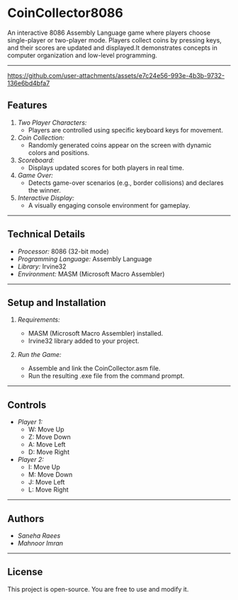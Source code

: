 # CoinCollector8086
An interactive 8086 Assembly Language game where players choose single-player or two-player mode. Players collect coins by pressing keys, and their scores are updated and displayed.It demonstrates concepts in computer organization and low-level programming.

---
https://github.com/user-attachments/assets/e7c24e56-993e-4b3b-9732-136e6bd4bfa7

## Features
1. *Two Player Characters:* 
   - Players are controlled using specific keyboard keys for movement.
2. *Coin Collection:* 
   - Randomly generated coins appear on the screen with dynamic colors and positions.
3. *Scoreboard:* 
   - Displays updated scores for both players in real time.
4. *Game Over:* 
   - Detects game-over scenarios (e.g., border collisions) and declares the winner.
5. *Interactive Display:*
   - A visually engaging console environment for gameplay.

---

## Technical Details
- *Processor:* 8086 (32-bit mode)
- *Programming Language:* Assembly Language
- *Library:* Irvine32
- *Environment:* MASM (Microsoft Macro Assembler)

---

## Setup and Installation
1. *Requirements:*
   - MASM (Microsoft Macro Assembler) installed.
   - Irvine32 library added to your project.

2. *Run the Game:*
   - Assemble and link the CoinCollector.asm file.
   - Run the resulting .exe file from the command prompt.

---

## Controls
- *Player 1:*
  - W: Move Up
  - Z: Move Down
  - A: Move Left
  - D: Move Right
- *Player 2:*
  - I: Move Up
  - M: Move Down
  - J: Move Left
  - L: Move Right

---

## Authors
- *Saneha Raees*
- *Mahnoor Imran*

---

## License
This project is open-source. You are free to use and modify it.
